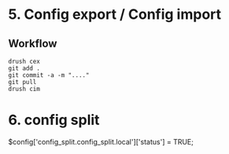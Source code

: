 # 5. Config export / Config import
## Workflow
``` 
drush cex
git add .
git commit -a -m "...."
git pull 
drush cim
```
# 6. config split

$config['config_split.config_split.local']['status'] = TRUE;